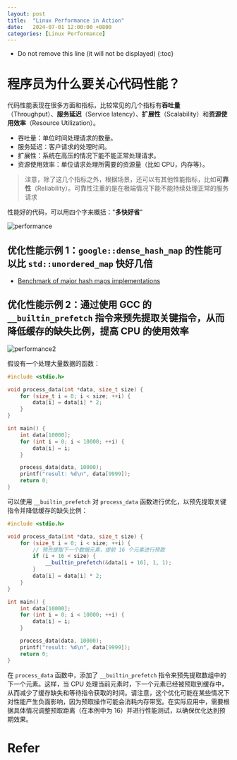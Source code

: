```yaml
---
layout: post
title:  "Linux Performance in Action"
date:   2024-07-01 12:00:00 +0800
categories: [Linux Performance]
---
```


* Do not remove this line (it will not be displayed)
{:toc}

# 程序员为什么要关心代码性能？

代码性能表现在很多方面和指标，比较常见的几个指标有**吞吐量**（Throughput）、**服务延迟**（Service latency）、**扩展性**（Scalability）和**资源使用效率**（Resource Utilization）。

* 吞吐量：单位时间处理请求的数量。
* 服务延迟：客户请求的处理时间。
* 扩展性：系统在高压的情况下能不能正常处理请求。
* 资源使用效率：单位请求处理所需要的资源量（比如 CPU，内存等）。

> 注意，除了这几个指标之外，根据场景，还可以有其他性能指标，比如**可靠性**（Reliability）。可靠性注重的是在极端情况下能不能持续处理正常的服务请求

性能好的代码，可以用四个字来概括："**多快好省**"

![performance](/assets/images/202407/performance.png)

## 优化性能示例 1：`google::dense_hash_map` 的性能可以比 `std::unordered_map` 快好几倍

* [Benchmark of major hash maps implementations](https://tessil.github.io/2016/08/29/benchmark-hopscotch-map.html)

## 优化性能示例 2：通过使用 GCC 的 `__builtin_prefetch` 指令来预先提取关键指令，从而降低缓存的缺失比例，提高 CPU 的使用效率

![performance2](/assets/images/202407/performance2.png)

假设有一个处理大量数据的函数：

``` cpp
#include <stdio.h>

void process_data(int *data, size_t size) {
    for (size_t i = 0; i < size; ++i) {
        data[i] = data[i] * 2;
    }
}

int main() {
    int data[10000];
    for (int i = 0; i < 10000; ++i) {
        data[i] = i;
    }

    process_data(data, 10000);
    printf("result: %d\n", data[9999]);
    return 0;
}
```

可以使用 `__builtin_prefetch` 对 `process_data` 函数进行优化，以预先提取关键指令并降低缓存的缺失比例：

``` cpp
#include <stdio.h>

void process_data(int *data, size_t size) {
    for (size_t i = 0; i < size; ++i) {
        // 预先提取下一个数据元素，提前 16 个元素进行预取
        if (i + 16 < size) {
            __builtin_prefetch(&data[i + 16], 1, 1);
        }
        data[i] = data[i] * 2;
    }
}

int main() {
    int data[10000];
    for (int i = 0; i < 10000; ++i) {
        data[i] = i;
    }

    process_data(data, 10000);
    printf("result: %d\n", data[9999]);
    return 0;
}
```

在 `process_data` 函数中，添加了 `__builtin_prefetch` 指令来预先提取数组中的下一个元素。这样，当 CPU 处理当前元素时，下一个元素已经被预取到缓存中，从而减少了缓存缺失和等待指令获取的时间。请注意，这个优化可能在某些情况下对性能产生负面影响，因为预取操作可能会消耗内存带宽。在实际应用中，需要根据具体情况调整预取距离（在本例中为 16）并进行性能测试，以确保优化达到预期效果。




# Refer












